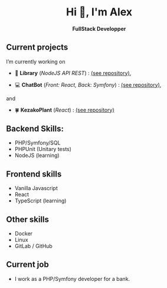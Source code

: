 <h1 align="center">Hi 👋, I'm Alex</h1>
<h4 align="center">FullStack Developper</h4>

## Current projects

I’m currently working on 

- :book: **Library** (_NodeJS API REST_) : [(see repository)](https://github.com/AlexARNcode/library),

- :computer: **ChatBot** (_Front: React, Back: Symfony_) : [(see repository)](https://github.com/AlexARNcode/ChatBot),

and

- 🍀 **KezakoPlant** (_React_) : [(see repository)](https://github.com/AlexARNcode/kezako-plant-react)

## Backend Skills:
- PHP/Symfony/SQL
- PHPUnit (Unitary tests)
- NodeJS (learning)

## Frontend skills 
- Vanilla Javascript
- React
- TypeScript (learning)

## Other skills
- Docker
- Linux
- GitLab / GitHub

## Current job
- I work as a PHP/Symfony developer for a bank.

